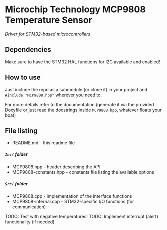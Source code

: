 # Microchip Technology MCP9808 Temperature Sensor 
*Driver for STM32-based microcontrollers*

## Dependencies
Make sure to have the STM32 HAL functions for I2C available and enabled!

## How to use
Just include the repo as a submodule (or clone it) in your project and 
`#include "MCP9808.hpp"` wherever you need to.

For more details refer to the documentation (generate it via the provided Doxyfile or
just read the docstrings inside `MCP9808.hpp`, whatever floats your boat)

## File listing
* README.md - this readme file
##### `Inc/` folder
* MCP9808.hpp - header describing the API
* MCP9808-constants.hpp - constants file listing the available options
##### `Src/` folder
* MCP9808.cpp - implementation of the interface functions
* MCP9808-internal.cpp - STM32-specific I/O functions (for communication)

TODO: Test with negative temperatures!
TODO: Implement interrupt (alert) functionality (if needed)
